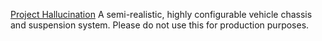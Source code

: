 [Project Hallucination](#)
A semi-realistic, highly configurable vehicle chassis and suspension system. Please do not use this for production purposes.
